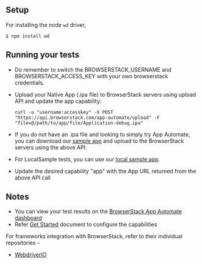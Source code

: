 ## Setup
For installing the node `wd` driver,

```
$ npm install wd
```

## Running your tests

- Do remember to switch the BROWSERSTACK_USERNAME and BROWSERSTACK_ACCESS_KEY with your own browserstack credentials.
- Upload your Native App (.ipa file) to BrowserStack servers using upload API and update the app capability:

  ```
  curl -u "username:accesskey" -X POST "https://api.browserstack.com/app-automate/upload" -F "file=@/path/to/app/file/Application-debug.ipa"
  ```

- If you do not have an .ipa file and looking to simply try App Automate, you can download our [sample app](https://www.browserstack.com/app-automate/sample-apps/ios/WordPressSample.ipa) and upload to the BrowserStack servers using the above API.
- For LocalSample tests, you can use our [local sample app](https://www.browserstack.com/app-automate/sample-apps/ios/LocalSample.ipa).
- Update the desired capability "app" with the App URL returned from the above API call

## Notes
* You can view your test results on the [BrowserStack App Automate dashboard](https://www.browserstack.com/app-automate)
* Refer [Get Started](https://www.browserstack.com/app-automate/appium-node) document to configure the capabilities

For frameworks integration with BrowserStack, refer to their individual repositories -

- [WebdriverIO](https://github.com/browserstack/webdriverio-appium-app-browserstack)
